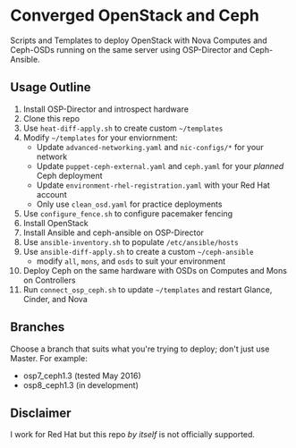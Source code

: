 # Converged OpenStack and Ceph

Scripts and Templates to deploy OpenStack with Nova Computes and Ceph-OSDs running on the same server using OSP-Director and Ceph-Ansible.

## Usage Outline

1. Install OSP-Director and introspect hardware
2. Clone this repo
3. Use `heat-diff-apply.sh` to create custom `~/templates`
4. Modify `~/templates` for your enviornment:
   * Update `advanced-networking.yaml` and `nic-configs/*` for your network
   * Update `puppet-ceph-external.yaml` and `ceph.yaml` for your *planned* Ceph deployment
   * Update `environment-rhel-registration.yaml` with your Red Hat account
   * Only use `clean_osd.yaml` for practice deployments
5. Use `configure_fence.sh` to configure pacemaker fencing
6. Install OpenStack
7. Install Ansible and ceph-ansible on OSP-Director
8. Use `ansible-inventory.sh` to populate `/etc/ansible/hosts`
9. Use `ansible-diff-apply.sh` to create a custom `~/ceph-ansible`
   * modify `all`, `mons`, and `osds` to suit your environment
10. Deploy Ceph on the same hardware with OSDs on Computes and Mons on Controllers
11. Run `connect_osp_ceph.sh` to update `~/templates` and restart Glance, Cinder, and Nova

## Branches

Choose a branch that suits what you're trying to deploy; don't just
use Master. For example:

- osp7_ceph1.3 (tested May 2016)
- osp8_ceph1.3 (in development)

## Disclaimer

I work for Red Hat but this repo _by itself_ is not officially supported. 
